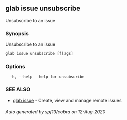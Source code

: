 ## glab issue unsubscribe

Unsubscribe to an issue

### Synopsis

Unsubscribe to an issue

```
glab issue unsubscribe [flags]
```

### Options

```
  -h, --help   help for unsubscribe
```

### SEE ALSO

* [glab issue](glab_issue.md)	 - Create, view and manage remote issues

###### Auto generated by spf13/cobra on 12-Aug-2020
